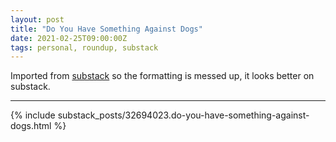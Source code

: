 ```yaml
---
layout: post
title: "Do You Have Something Against Dogs"
date: 2021-02-25T09:00:00Z
tags: personal, roundup, substack
---
```


Imported from [substack](https://andriy.substack.com/p/do-you-have-something-against-dogs) so the formatting is messed up, it looks better on substack.

----------

{% include substack_posts/32694023.do-you-have-something-against-dogs.html %}

